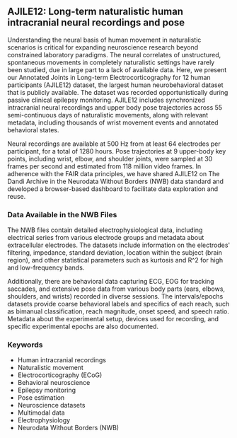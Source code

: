 ## AJILE12: Long-term naturalistic human intracranial neural recordings and pose

Understanding the neural basis of human movement in naturalistic scenarios is critical for expanding neuroscience research beyond constrained laboratory paradigms. The neural correlates of unstructured, spontaneous movements in completely naturalistic settings have rarely been studied, due in large part to a lack of available data. Here, we present our Annotated Joints in Long-term Electrocorticography for 12 human participants (AJILE12) dataset, the largest human neurobehavioral dataset that is publicly available. The dataset was recorded opportunistically during passive clinical epilepsy monitoring. AJILE12 includes synchronized intracranial neural recordings and upper body pose trajectories across 55 semi-continuous days of naturalistic movements, along with relevant metadata, including thousands of wrist movement events and annotated behavioral states.

Neural recordings are available at 500 Hz from at least 64 electrodes per participant, for a total of 1280 hours. Pose trajectories at 9 upper-body key points, including wrist, elbow, and shoulder joints, were sampled at 30 frames per second and estimated from 118 million video frames. In adherence with the FAIR data principles, we have shared AJILE12 on The Dandi Archive in the Neurodata Without Borders (NWB) data standard and developed a browser-based dashboard to facilitate data exploration and reuse.

### Data Available in the NWB Files

The NWB files contain detailed electrophysiological data, including electrical series from various electrode groups and metadata about extracellular electrodes. The datasets include information on the electrodes' filtering, impedance, standard deviation, location within the subject (brain region), and other statistical parameters such as kurtosis and R^2 for high and low-frequency bands. 

Additionally, there are behavioral data capturing ECG, EOG for tracking saccades, and extensive pose data from various body parts (ears, elbows, shoulders, and wrists) recorded in diverse sessions. The intervals/epochs datasets provide coarse behavioral labels and specifics of each reach, such as bimanual classification, reach magnitude, onset speed, and speech ratio. Metadata about the experimental setup, devices used for recording, and specific experimental epochs are also documented.

### Keywords

- Human intracranial recordings
- Naturalistic movement
- Electrocorticography (ECoG)
- Behavioral neuroscience
- Epilepsy monitoring
- Pose estimation
- Neuroscience datasets
- Multimodal data
- Electrophysiology
- Neurodata Without Borders (NWB)